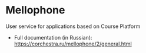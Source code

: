# Mellophone

User service for applications based on Course Platform

* Full documentation (in Russian): https://corchestra.ru/mellophone/2/general.html
